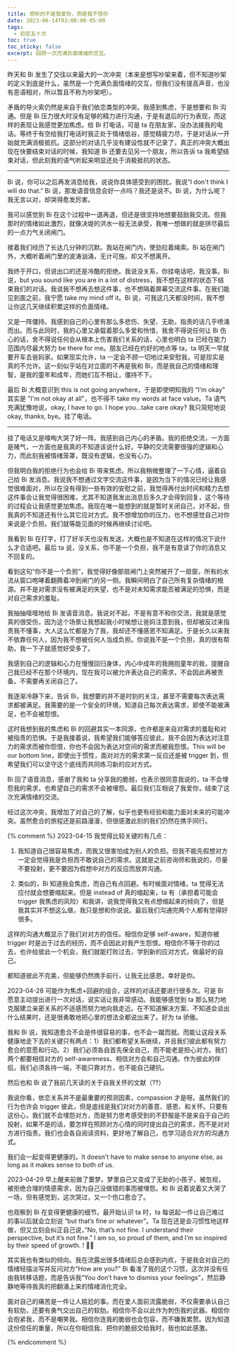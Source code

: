 ```yaml
---
title: 想听的不是我爱你，而是我不怪你
date: 2023-06-14T03:00:00-05:00
tags:
  - 初恋五十次
toc: true
toc_sticky: false
excerpt: 回顾一次充满负面情绪的交互。
---
```


昨天和 Bi 发生了交往以来最大的一次冲突（本来是想写吵架来着，但不知道吵架的定义到底是什么，虽然是一个充满负面情绪的交互，但我们没有提高声音，也没有恶语相对，所以暂且不称为吵架吧）。

矛盾的导火索仍然是来自于我们依恋类型的冲突。我感到焦虑，于是想要和 Bi 沟通。但是 Bi 压力很大时没有足够的精力进行沟通，于是有退后的行为表现，而这样的表现让我感觉更加焦虑。给 Bi 打电话，可是 ta 在朋友家，没办法接我的电话。等终于有空给我打电话时我正处于情绪低谷，感觉精疲力尽，于是对话从一开始就充满消极抵抗。这部分的对话几乎没有建设性就不记录了，真正的冲突大概出现在快要结束对话的时候，我知道 Bi 还要去见另一个朋友，所以告诉 ta 我希望结束对话，但此刻我的语气听起来明显还处于消极抵抗的状态。

---

Bi 说，你可以之后再发消息给我，说说你具体感受到的困扰。我说“I don't think I will do that.” Bi 说，那发语音信息会好一点吗？我还是说不。Bi 说，为什么呢？我无言以对，却哭得愈发厉害。

我可以感觉到 Bi 在这个过程中一退再退，但还是很坚持地想要鼓励我交流。但我那时的情绪如此激烈，就像决堤的洪水一般无法承受，我唯一想做的就是拼尽最后的一点力气关闭闸门。

接着我们经历了长达几分钟的沉默。我站在闸门内，使劲拉着绳索。Bi 站在闸门外，大概听着闸门里的波涛汹涌，无计可施，却又不想离开。

我终于开口，但说出口的还是冷酷的拒绝。我说没关系，你挂电话吧，我没事。Bi 说，but you sound like you are in a lot of distress，我不想在这样的状态下结束我们的对话。我说我不想再去想这件事，也不想隔着屏幕交流这件事。在我们能见到面之前，我宁愿 take my mind off it。Bi 说，可我这几天都没时间，我不想让你这几天继续积累这样的负面情绪。

又是一阵僵持。我感到自己的心里有那么多悲伤、失望、无助，指责的话几乎喷涌而出。而与此同时，我的心里又承载着那么多爱和怜惜，我舍不得说任何让 Bi 伤心的话，舍不得说任何会从根本上伤害我们关系的话，心里也明白 ta 已经在能力范围内尽最大努力 be there for me。朋友已经在约好的地点等 ta，ta 明天一早就要开车去爸妈家。如果现实允许，ta 一定会不顾一切地过来安慰我，可是现实是真的不允许。这一刻似乎站在对立面的不再是我和 Bi，而是我自己的情绪和理智，是我的童年和成年，而她们互不相让，僵持不下。

最后 Bi 大概意识到 this is not going anywhere，于是即使明知我的 “I‘m okay” 其实是 "I'm not okay at all"，也不得不 take my words at face value。Ta 语气充满犹豫地说，okay, I have to go. I hope you...take care okay? 我只简短地说 okay, thanks, bye。挂了电话。

---

挂了电话又是嚎啕大哭了好一阵。我感到自己内心的矛盾。我的拒绝交流，一方面是赌气，一方面也是我真的不知道该说什么好。平静的交流需要很强的逻辑和心力，而此刻我被情绪笼罩，既没有逻辑，也没有心力。

但我明白我的拒绝行为也会给 Bi 带来焦虑。所以我稍微整理了一下心情，逼着自己给 Bi 发消息。我说我不想通过文字交流这件事，是因为当下的情况已经让我感觉很难面对，所以在没有得到一些有效的安慰之前，我觉得再付出时间和精力去想这件事会让我觉得很困难，尤其不知道我发出消息后多久才会得到回复，这个等待的过程会让我感觉更加焦虑。我现在唯一能想到的就是暂时关闭自己，对不起，但我真的不知道还有什么其它应对方式。我不想增加你的压力，也不想感觉自己对你来说是个负担。我们就等能见面的时候再继续讨论吧。

我看到 Bi 在打字，打了好半天也没有发送，大概也是不知道在这样的情况下说什么才合适吧。最后 ta 说，没关系，你不是一个负担，我不是有意读了你的消息又不回复的。

看到这句“你不是一个负担”，我觉得好像那扇闸门上突然被开了一扇窗，所有的水流从窗口咆哮着翻腾着冲到闸门的另一侧。我瞬间明白了自己所有复杂情绪的根源。并不是对需求没有被满足的失望，也不是对未知需求能否被满足的恐惧，而是对自己需求的羞耻。

我抽抽噎噎地给 Bi 发语音消息。我说对不起，不是有意不和你交流，我就是感觉真的很受伤，因为这个场景让我想起我小时候想让爸妈注意到我，但却被反过来指责我不懂事，大人这么忙都是为了我，我却还不懂感恩不知满足。于是长久以来我不依靠任何人，因为我不想被任何人当成负担。你说我不是一个负担，真的很有帮助，我一下子就感觉好受多了。

我感到自己的逻辑和心力在慢慢回归身体，内心中成年的我拥抱童年的我，提醒自己我已经不在那个环境内，现在我可以被允许表达自己的需求，不会因此再被责备。不需要再关闭自己了。

我逐渐冷静下来，告诉 Bi，我想要的并不是时刻的关注，甚至不需要每次表达需求都被满足。我需要的是一个安全的环境，知道自己每次表达需求，即使不能被满足，也不会被怨恨。

这时我想到我的焦虑和 Bi 的回避其实一本同源，也许都是来自对需求的羞耻和对被指责的恐惧。于是我接着说，我希望我们能够答应彼此，我不会因为表达对注意力的需求而被你怨恨，你也不会因为表达对空间的需求而被我怨恨。This will be our bottom line，即使出于惯性，面对对方的需求第一反应还是被 trigger 到，但希望我们可以坚守这个底线而共同练习新的应对方式。

Bi 回了语音消息，感谢了我和 ta 分享我的脆弱，也表示很同意我说的，ta 不会埋怨我的需求，也希望自己的需求不会被埋怨。最后我们互相说了我爱你，结束了这次充满情绪的交流。

经过这次冲突，我增加了对自己的了解，似乎也更有经验和能力面对未来的可能冲突。虽然愈合的旅程还是前路漫漫，但很感激此刻的我们仍然在携手同行。

{% comment %}
2023-04-15
我觉得比较关键的有几点：

1. 我知道自己很容易焦虑，而我又很害怕成为别人的负担。但我不能先假想对方一定会觉得我是负担而不敢说自己的需求。这就是之前咨询师和我说的，尽量不要投射，更不要因为假想中对方的反应而放弃沟通。

2. 类似的，Bi 知道我会焦虑，而自己有点回避。有时候面对情绪，ta 觉得无法应付就会想要缩起来。但是 instead of 真的缩起来，ta 有（承担着可能会 trigger 我焦虑的风险）和我讲，说我觉得我又有点想缩起来的倾向了，但是我其实并不想这么做，我只是想和你说说。最后我们沟通完两个人都有觉得好很多。

这样的沟通大概显示了我们对对方的信任。相信你足够 self-aware，知道你被 trigger 时是出于过去的经历，而不会因此对我产生怨恨。相信你不等于你的过去，也许给彼此一个机会，我们就能打败过去，学到新的应对方式，做最好的自己。

都知道彼此不完美，但能够仍然携手前行，让我无比感恩。幸好是你。

2023-04-28
可能作为焦虑+回避的组合，这样的对话还要进行很多次。可是 Bi 愿意主动提出进行一次对话，说实话让我非常感动。我能够感觉到 ta 那么努力地克服建立亲密关系的不适感而努力地向我走近。在不知道解决方案、不知道会谈出什么结果时，还是很勇敢地把心里的想法全都说出来了。好为 ta 骄傲。

我和 Bi 说，我知道愈合不会是件很容易的事，也不会一蹴而就。而能让这段关系健康地走下去的关键只有两点：1）我们都希望关系继续，并且我们彼此都有努力愈合的意愿和行动。2）我们必须各自首先保全自己，而不能老是担心对方。我们两个都要相信对方的 self-awareness、相信对方会和自己沟通。作为彼此的伴侣，我们必须各持一端，不能只靠对方，也不能自己硬抗。

然后也和 Bi 说了我前几天读的关于自我关怀的文献（??）

我说你看，依恋关系并不是最重要的预测因素，compassion 才是呀。虽然我们的行为也许会 trigger 彼此，但是底线是我们对对方的善意、感恩、和关怀。只要有这份心，我们就不会埋怨对方，而是努力思考感受到的不舒服是不是来自于自己的投射，如果不是的话，要怎样在照顾对方心情的同时提出自己的需求，而不是对对方进行指责。我们也会各自阅读资料，更好地了解自己，也学习适合对方的沟通方式。

我们会一起变得更健康的。It doesn't have to make sense to anyone else, as long as it makes sense to both of us.

2023-04-29
早上醒来前做了噩梦。梦里自己又变成了无助的小孩子，被忽视，被拒绝合理的情感需求，因为自己没做错的事而被埋怨。和 Bi 说着说着又大哭了一场，但有感觉到，这次哭过，又一个伤口愈合了。

也观察到 Bi 在变得更健康的细节。最开始认识 ta 时，ta 每说起一件让自己难过的事以后就会立刻说 “but that’s fine or whatever”。Ta 现在还是会习惯性地这样做，但又立刻会纠正自己说，”No, that’s not fine. I understand their perspective, but it’s not fine.” I am so, so proud of them, and I’m so inspired by their speed of growth. ! 💜💜

其实我也有类似的倾向。我在流露出很多情绪后总会感到内疚，于是我会对自己的情绪轻描淡写并反问对方“How are you?” Bi 看准了我的这个习惯，这次并没有任由我转移话题，而是告诉我“You don’t have to dismiss your feelings”，然后静静地等待我真的把翻涌上来的情绪消化完全。

面对自己的痛苦是一件让人尴尬的事。而在爱人面前流露脆弱，不仅需要承认自己有软肋，还要有勇气交出自己的软肋。相信你不会以此作为刺伤我的武器。相信你会抱紧我，而不是嘲笑我。相信你连我的脆弱也会包容，而不嫌我累赘。因为知道这份信任的重量，所以在你相信我、把你的脆弱交给我时，我也如此感激。

{% endcomment %}
